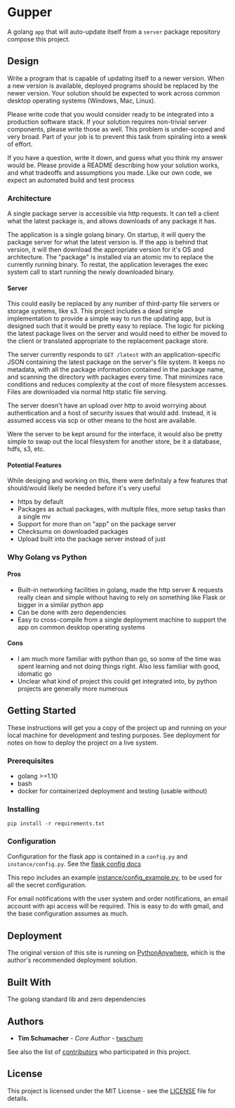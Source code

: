 # Gupper

A golang `app` that will auto-update itself from a `server` package repository compose this project.

## Design

Write a program that is capable of updating itself to a newer version. When a new version is available, deployed programs should be replaced by the newer version. Your solution should be expected to work across common desktop operating systems (Windows, Mac, Linux).

Please write code that you would consider ready to be integrated into a production software stack. If your solution requires non-trivial server components, please write those as well. This problem is under-scoped and very broad. Part of your job is to prevent this task from spiraling into a week of effort.

If you have a question, write it down, and guess what you think my answer would be. Please provide a README describing how your solution works, and what tradeoffs and assumptions you made. Like our own code, we expect an automated build and test process

### Architecture

A single package server is accessible via http requests. It can tell a client what the latest package is, and allows downloads of any package it has.

The application is a single golang binary. On startup, it will query the package server for what the latest version is. If the app is behind that version, it will then download the appropriate version for it's OS and architecture. The "package" is installed via an atomic mv to replace the currently running binary. To restat, the application leverages the exec system call to start running the newly downloaded binary.


#### Server

This could easily be replaced by any number of third-party file servers or storage systems, like s3. This project includes a dead simple implementation to provide a simple way to run the updating app, but is designed such that it would be pretty easy to replace. The logic for picking the latest package lives on the server and would need to either be moved to the client or translated appropriate to the replacement package store.

The server currently responds to `GET /latest` with an application-specific JSON containing the latest package on the server's file system. It keeps no metadata, with all the package information contained in the package name, and scanning the directory with packages every time. That minimizes race conditions and reduces complexity at the cost of more filesystem accesses. Files are downloaded via normal http static file serving.

The server doesn't have an upload over http to avoid worrying about authentication and a host of security issues that would add. Instead, it is assumed access via scp or other means to the host are available.

Were the server to be kept around for the interface, it would also be pretty simple to swap out the local filesystem for another store, be it a database, hdfs, s3, etc.

#### Potential Features

While desiging and working on this, there were definitaly a few features that should/would likely be needed before it's very useful
* https by default
* Packages as actual packages, with multiple files, more setup tasks than a single mv
* Support for more than on "app" on the package server
* Checksums on downloaded packages
* Upload built into the package server instead of just

### Why Golang vs Python

#### Pros
* Built-in networking facilities in golang, made the http server & requests really clean and simple without having to rely on something like Flask or bigger in a similar python app
* Can be done with zero dependencies
* Easy to cross-compile from a single deployment machine to support the app on common desktop operating systems

#### Cons
* I am much more familiar with python than go, so some of the time was spent learning and not doing things right. Also less familiar with good, idomatic go
* Unclear what kind of project this could get integrated into, by python projects are generally more numerous

## Getting Started

These instructions will get you a copy of the project up and running on your local machine for development and testing purposes. See deployment for notes on how to deploy the project on a live system.

### Prerequisites

* golang >=1.10
* bash
* docker for containerized deployment and testing (usable without)

### Installing

```
pip install -r requirements.txt
```

### Configuration

Configuration for the flask app is contained in a `config.py` and `instance/config.py`. See the [flask config docs](http://flask.pocoo.org/docs/1.0/config/)

This repo includes an example [instance/config_example.py](instance/config_example.py), to be used for all the secret configuration.

For email notifications with the user system and order notifications, an email account with api access will be required. This is easy to do with gmail, and the base configuration assumes as much.


## Deployment

The original version of this site is running on [PythonAnywhere](pythonanywhere.com), which is the author's recommended deployment solution.

## Built With

The golang standard lib and zero dependencies

## Authors

* **Tim Schumacher** - *Core Author* - [twschum](https://github.com/twschum)

See also the list of [contributors](https://github.com/twschum/mix-mind/contributors) who participated in this project.

## License

This project is licensed under the MIT License - see the [LICENSE](LICENSE) file for details.
